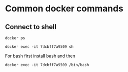 # Common docker commands

## Connect to shell

    docker ps

    docker exec -it 7dcbff7a9509 sh

For bash first install bash and then

    docker exec -it 7dcbff7a9509 /bin/bash